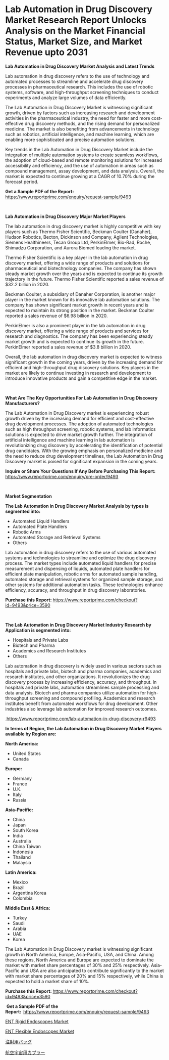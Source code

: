 <p><h1>Lab Automation in Drug Discovery Market Research Report Unlocks Analysis on the Market Financial Status, Market Size, and Market Revenue upto 2031</h1></p><p><strong>Lab Automation in Drug Discovery Market Analysis and Latest Trends</strong></p>
<p><p>Lab automation in drug discovery refers to the use of technology and automated processes to streamline and accelerate drug discovery processes in pharmaceutical research. This includes the use of robotic systems, software, and high-throughput screening techniques to conduct experiments and analyze large volumes of data efficiently.</p><p>The Lab Automation in Drug Discovery Market is witnessing significant growth, driven by factors such as increasing research and development activities in the pharmaceutical industry, the need for faster and more cost-effective drug discovery methods, and the rising demand for personalized medicine. The market is also benefiting from advancements in technology such as robotics, artificial intelligence, and machine learning, which are enabling more sophisticated and precise automation solutions.</p><p>Key trends in the Lab Automation in Drug Discovery Market include the integration of multiple automation systems to create seamless workflows, the adoption of cloud-based and remote monitoring solutions for increased accessibility and efficiency, and the use of automation in areas such as compound management, assay development, and data analysis. Overall, the market is expected to continue growing at a CAGR of 10.70% during the forecast period.</p></p>
<p><strong>Get a Sample PDF of the Report:&nbsp;</strong> <a href="https://www.reportprime.com/enquiry/request-sample/9493">https://www.reportprime.com/enquiry/request-sample/9493</a></p>
<p>&nbsp;</p>
<p><strong>Lab Automation in Drug Discovery Major Market Players</strong></p>
<p><p>The lab automation in drug discovery market is highly competitive with key players such as Thermo Fisher Scientific, Beckman Coulter (Danaher), Hudson Robotics, Becton, Dickinson and Company, Agilent Technologies, Siemens Healthineers, Tecan Group Ltd, PerkinElmer, Bio-Rad, Roche, Shimadzu Corporation, and Aurora Biomed leading the market.</p><p>Thermo Fisher Scientific is a key player in the lab automation in drug discovery market, offering a wide range of products and solutions for pharmaceutical and biotechnology companies. The company has shown steady market growth over the years and is expected to continue its growth trajectory in the future. Thermo Fisher Scientific reported a sales revenue of $32.2 billion in 2020.</p><p>Beckman Coulter, a subsidiary of Danaher Corporation, is another major player in the market known for its innovative lab automation solutions. The company has shown significant market growth in recent years and is expected to maintain its strong position in the market. Beckman Coulter reported a sales revenue of $6.98 billion in 2020.</p><p>PerkinElmer is also a prominent player in the lab automation in drug discovery market, offering a wide range of products and services for research and diagnostics. The company has been experiencing steady market growth and is expected to continue its growth in the future. PerkinElmer reported a sales revenue of $3.8 billion in 2020.</p><p>Overall, the lab automation in drug discovery market is expected to witness significant growth in the coming years, driven by the increasing demand for efficient and high-throughput drug discovery solutions. Key players in the market are likely to continue investing in research and development to introduce innovative products and gain a competitive edge in the market.</p></p>
<p>&nbsp;</p>
<p><strong>What Are The Key Opportunities For Lab Automation in Drug Discovery Manufacturers?</strong></p>
<p><p>The Lab Automation in Drug Discovery market is experiencing robust growth driven by the increasing demand for efficient and cost-effective drug development processes. The adoption of automated technologies such as high throughput screening, robotic systems, and lab informatics solutions is expected to drive market growth further. The integration of artificial intelligence and machine learning in lab automation is revolutionizing drug discovery by accelerating the identification of potential drug candidates. With the growing emphasis on personalized medicine and the need to reduce drug development timelines, the Lab Automation in Drug Discovery market is poised for significant expansion in the coming years.</p></p>
<p><strong>Inquire or Share Your Questions If Any Before Purchasing This Report:</strong> <a href="https://www.reportprime.com/enquiry/pre-order/9493">https://www.reportprime.com/enquiry/pre-order/9493</a></p>
<p>&nbsp;</p>
<p><strong>Market Segmentation</strong></p>
<p><strong>The Lab Automation in Drug Discovery Market Analysis by types is segmented into:</strong></p>
<p><ul><li>Automated Liquid Handlers</li><li>Automated Plate Handlers</li><li>Robotic Arms</li><li>Automated Storage and Retrieval Systems</li><li>Others</li></ul></p>
<p><p>Lab automation in drug discovery refers to the use of various automated systems and technologies to streamline and optimize the drug discovery process. The market types include automated liquid handlers for precise measurement and dispensing of liquids, automated plate handlers for efficient plate manipulation, robotic arms for automated sample handling, automated storage and retrieval systems for organized sample storage, and other systems for additional automation tasks. These technologies enhance efficiency, accuracy, and throughput in drug discovery laboratories.</p></p>
<p><strong>Purchase this Report:&nbsp;</strong><a href="https://www.reportprime.com/checkout?id=9493&price=3590">https://www.reportprime.com/checkout?id=9493&price=3590</a></p>
<p>&nbsp;</p>
<p><strong>The Lab Automation in Drug Discovery Market Industry Research by Application is segmented into:</strong></p>
<p><ul><li>Hospitals and Private Labs</li><li>Biotech and Pharma</li><li>Academics and Research Institutes</li><li>Others</li></ul></p>
<p><p>Lab automation in drug discovery is widely used in various sectors such as hospitals and private labs, biotech and pharma companies, academics and research institutes, and other organizations. It revolutionizes the drug discovery process by increasing efficiency, accuracy, and throughput. In hospitals and private labs, automation streamlines sample processing and data analysis. Biotech and pharma companies utilize automation for high-throughput screening and compound profiling. Academics and research institutes benefit from automated workflows for drug development. Other industries also leverage lab automation for improved research outcomes.</p></p>
<p><a href="https://www.reportprime.com/lab-automation-in-drug-discovery-r9493">&nbsp;https://www.reportprime.com/lab-automation-in-drug-discovery-r9493</a></p>
<p><strong>In terms of Region, the Lab Automation in Drug Discovery Market Players available by Region are:</strong></p>
<p>
    <p> <strong> North America: </strong>
        <ul>
            <li>United States</li>
            <li>Canada</li>
        </ul>
        </p> 
    <p> <strong> Europe: </strong>
        <ul>
            <li>Germany</li>
            <li>France</li>
            <li>U.K.</li>
            <li>Italy</li>
            <li>Russia</li>
        </ul>
        </p> 
    <p> <strong> Asia-Pacific: </strong>
        <ul>
            <li>China</li>
            <li>Japan</li>
            <li>South Korea</li>
            <li>India</li>
            <li>Australia</li>
            <li>China Taiwan</li>
            <li>Indonesia</li>
            <li>Thailand</li>
            <li>Malaysia</li>
        </ul>
        </p> 
    <p> <strong> Latin America: </strong>
        <ul>
            <li>Mexico</li>
            <li>Brazil</li>
            <li>Argentina Korea</li>
            <li>Colombia</li>
        </ul>
        </p> 
    <p> <strong> Middle East & Africa: </strong>
        <ul>
            <li>Turkey</li>
            <li>Saudi</li>
            <li>Arabia</li>
            <li>UAE</li>
            <li>Korea</li>
        </ul>
    </p>
    </p>
<p><p>The Lab Automation in Drug Discovery market is witnessing significant growth in North America, Europe, Asia-Pacific, USA, and China. Among these regions, North America and Europe are expected to dominate the market with market share percentages of 30% and 25% respectively. Asia-Pacific and USA are also anticipated to contribute significantly to the market with market share percentages of 20% and 15% respectively, while China is expected to hold a market share of 10%.</p></p>
<p><strong>Purchase this Report: </strong><a href="https://www.reportprime.com/checkout?id=9493&price=3590">https://www.reportprime.com/checkout?id=9493&price=3590</a></p>
<p>&nbsp;<strong>Get a Sample PDF of the Report:&nbsp;&nbsp;</strong><a href="https://www.reportprime.com/enquiry/request-sample/9493">https://www.reportprime.com/enquiry/request-sample/9493</a></p>
<p><strong></strong></p>
<p><p><a href="https://github.com/lorenzaSchmeler/Market-Research-Report-List-2/blob/main/ent-rigid-endoscopes-market.md">ENT Rigid Endoscopes Market</a></p><p><a href="https://github.com/AdrianaPaucek2023/Market-Research-Report-List-2/blob/main/ent-flexible-endoscopes-market.md">ENT Flexible Endoscopes Market</a></p><p><a href="https://github.com/leigh4852023/Market-Research-Report-List-2/blob/main/295510885893.md">注射用バッグ</a></p><p><a href="https://github.com/SimeonBode1/Market-Research-Report-List-1/blob/main/439256086082.md">航空宇宙用カプラー</a></p></p>